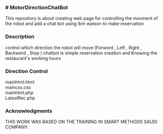<h3># MotorDirectionChatBot</h3>

This repository is about creating web page for controlling the movment of the robot and add a chat bot using ibm watson to make reservation 

<h3>Description</h3>
control which direction the robot will move (Forword , Left , Right , Backword , Stop )
chatbot is simple reservation creation and Knowing the restaurant's working hours

<h3>Direction Control</h3>
mainhtml.html<br>
maincss.css<br>
mainhtml.php<br>
LatestRec.php<br>

<h3>Acknowledgments</h3>
THIS WORK WAS BASED ON THE TRAINING IN SMART METHODS SAUDI COMPANY.
